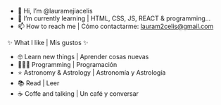 - 👋 Hi, I’m @lauramejiacelis
- 🌱 I’m currently learning | HTML, CSS, JS, REACT & programming...
- 📫 How to reach me | Cómo contactarme: lauram2celis@gmail.com

✨ What I like | Mis gustos ✨

- 🤓 Learn new things | Aprender cosas nuevas
- 👩🏼‍💻 Programming | Programación
- ⭐ Astronomy & Astrology | Astronomía y Astrología
- 📚 Read | Leer
- ☕ Coffe and talking | Un café y conversar

<!---
lauramejiacelis/lauramejiacelis is a ✨ special ✨ repository because its `README.md` (this file) appears on your GitHub profile.
You can click the Preview link to take a look at your changes.
- 👀 I’m interested in ...
- 💞️ I’m looking to collaborate on ...
--->
